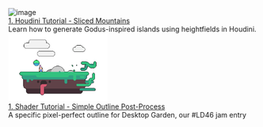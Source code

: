 <div class="card">
    <div>
        <img src="images/sliced-mountains/mountain.png" alt="image" width="200"/> 
    </div>
    <div class="card_child">
        <a href="tutorials/sliced-mountains.html">1. Houdini Tutorial - Sliced Mountains</a><br>
        Learn how to generate Godus-inspired islands using heightfields in Houdini.
    </div>
</div>

<div class="card">
    <div>
        <img src="images/simple-outline-post-process/header.png" alt="image" width="200"/> 
    </div>
    <div class="card_child">
        <a href="tutorials/simple-outline-post-process.html">1. Shader Tutorial - Simple Outline Post-Process</a><br>
        A specific pixel-perfect outline for Desktop Garden, our #LD46 jam entry
    </div>
</div>
